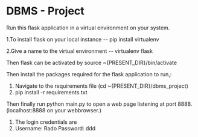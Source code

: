 # DBMS - Project

Run this flask application in a virtual environment on your system.

1.To install flask on your local instance -- pip install virtualenv

2.Give a name to the virtual environment -- virtualenv flask
  
Then flask can be activated by source ~{PRESENT_DIR}/bin/activate

Then install the packages required for the flask application to run,:
1. Navigate to the requirements file (cd ~{PRESENT_DIR}/dbms_project)
2. pip install -r requirements.txt

Then finally run python main.py to open a web page listening at port 8888.(localhost:8888 on your webbrowser.)

1. The login credentials are 
2. Username: Rado
   Password: ddd
